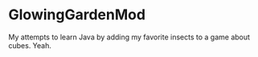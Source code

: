 # GlowingGardenMod
My attempts to learn Java by adding my favorite insects to a game about cubes. Yeah.
